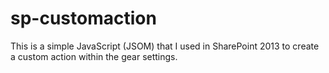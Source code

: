 # sp-customaction
This is a simple JavaScript (JSOM) that I used in SharePoint 2013 to create a custom action within the gear settings.
